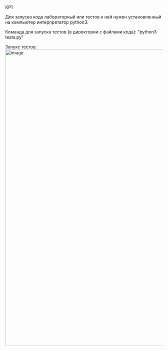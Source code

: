 КР1

Для запуска кода лабораторный или тестов к ней нужен установленный на компьютер интерпретатор python3.

Команда для запуска тестов (в директории с файлами кода): "python3 tests.py" 

Запукс тестов:
<img width="950" alt="image" src="https://user-images.githubusercontent.com/33278581/213511825-d7080dd7-42e3-450e-a345-f6a15951089f.png">

